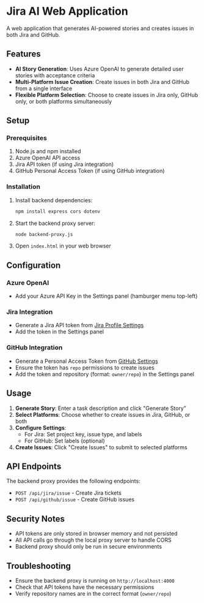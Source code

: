 # Jira AI Web Application

A web application that generates AI-powered stories and creates issues in both Jira and GitHub.

## Features

- **AI Story Generation**: Uses Azure OpenAI to generate detailed user stories with acceptance criteria
- **Multi-Platform Issue Creation**: Create issues in both Jira and GitHub from a single interface
- **Flexible Platform Selection**: Choose to create issues in Jira only, GitHub only, or both platforms simultaneously

## Setup

### Prerequisites

1. Node.js and npm installed
2. Azure OpenAI API access
3. Jira API token (if using Jira integration)
4. GitHub Personal Access Token (if using GitHub integration)

### Installation

1. Install backend dependencies:
   ```bash
   npm install express cors dotenv
   ```

2. Start the backend proxy server:
   ```bash
   node backend-proxy.js
   ```

3. Open `index.html` in your web browser

## Configuration

### Azure OpenAI
- Add your Azure API Key in the Settings panel (hamburger menu top-left)

### Jira Integration
- Generate a Jira API token from [Jira Profile Settings](https://jira.cvent.com/secure/ViewProfile.jspa)
- Add the token in the Settings panel

### GitHub Integration
- Generate a Personal Access Token from [GitHub Settings](https://github.com/settings/tokens)
- Ensure the token has `repo` permissions to create issues
- Add the token and repository (format: `owner/repo`) in the Settings panel

## Usage

1. **Generate Story**: Enter a task description and click "Generate Story"
2. **Select Platforms**: Choose whether to create issues in Jira, GitHub, or both
3. **Configure Settings**: 
   - For Jira: Set project key, issue type, and labels
   - For GitHub: Set labels (optional)
4. **Create Issues**: Click "Create Issues" to submit to selected platforms

## API Endpoints

The backend proxy provides the following endpoints:

- `POST /api/jira/issue` - Create Jira tickets
- `POST /api/github/issue` - Create GitHub issues

## Security Notes

- API tokens are only stored in browser memory and not persisted
- All API calls go through the local proxy server to handle CORS
- Backend proxy should only be run in secure environments

## Troubleshooting

- Ensure the backend proxy is running on `http://localhost:4000`
- Check that API tokens have the necessary permissions
- Verify repository names are in the correct format (`owner/repo`)
